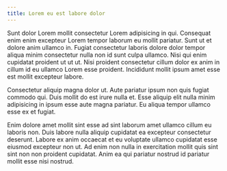 ```yaml
---
title: Lorem eu est labore dolor
---
```


Sunt dolor Lorem mollit consectetur Lorem adipisicing in qui. Consequat enim enim excepteur Lorem tempor laborum eu mollit pariatur. Sunt ut et dolore anim ullamco in. Fugiat consectetur laboris dolore dolor tempor aliqua minim consectetur nulla non id sunt culpa ullamco. Nisi qui enim cupidatat proident ut ut ut. Nisi proident consectetur cillum dolor ex anim in cillum id eu ullamco Lorem esse proident. Incididunt mollit ipsum amet esse est mollit excepteur labore.

Consectetur aliquip magna dolor ut. Aute pariatur ipsum non quis fugiat commodo qui. Duis mollit do est irure nulla et. Esse aliquip elit nulla minim adipisicing in ipsum esse aute magna pariatur. Eu aliqua tempor ullamco esse ex et fugiat.

Enim dolore amet mollit sint esse ad sint laborum amet ullamco cillum eu laboris non. Duis labore nulla aliquip cupidatat ea excepteur consectetur deserunt. Labore ex anim occaecat et eu voluptate ullamco cupidatat esse eiusmod excepteur non ut. Ad enim non nulla in exercitation mollit quis sint sint non non proident cupidatat. Anim ea qui pariatur nostrud id pariatur mollit esse nisi nostrud.